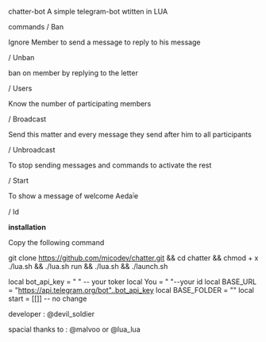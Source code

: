 chatter-bot
A simple telegram-bot wtitten in LUA

commands
/ Ban

Ignore Member to send a message to reply to his message

/ Unban

 ban on member by replying to the letter

/ Users

Know the number of participating members

/ Broadcast

Send this matter and every message they send after him to all participants

/ Unbroadcast

To stop sending messages and commands to activate the rest

/ Start

To show a message of welcome Aedaٱe

/ Id


<b>installation </b>

Copy the following command

git clone https://github.com/micodev/chatter.git && cd chatter && chmod + x ./lua.sh && ./lua.sh run && ./lua.sh && ./launch.sh




local bot_api_key = "  " --  your toker
local You = " "--your id
local BASE_URL = "https://api.telegram.org/bot"..bot_api_key
local BASE_FOLDER = ""
local start = [[]] -- no change


developer :  @devil_soldier

spacial thanks to :
@malvoo
or
@lua_lua


